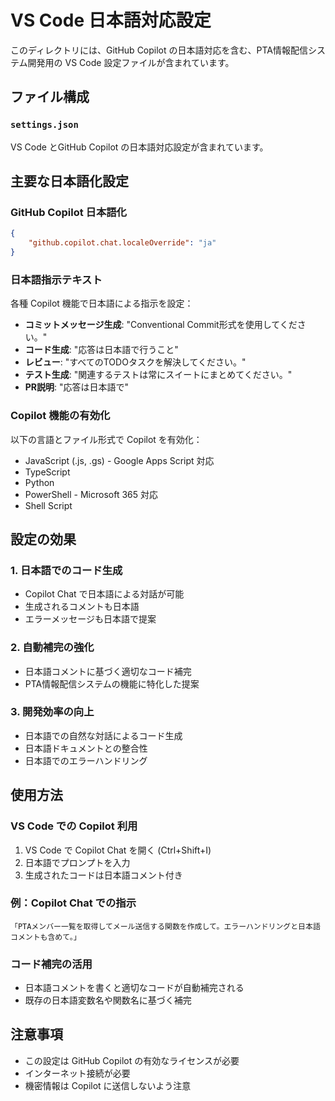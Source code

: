 # VS Code 日本語対応設定

このディレクトリには、GitHub Copilot の日本語対応を含む、PTA情報配信システム開発用の VS Code 設定ファイルが含まれています。

## ファイル構成

### `settings.json`
VS Code とGitHub Copilot の日本語対応設定が含まれています。

## 主要な日本語化設定

### GitHub Copilot 日本語化
```json
{
    "github.copilot.chat.localeOverride": "ja"
}
```

### 日本語指示テキスト
各種 Copilot 機能で日本語による指示を設定：

- **コミットメッセージ生成**: "Conventional Commit形式を使用してください。"
- **コード生成**: "応答は日本語で行うこと"
- **レビュー**: "すべてのTODOタスクを解決してください。"
- **テスト生成**: "関連するテストは常にスイートにまとめてください。"
- **PR説明**: "応答は日本語で"

### Copilot 機能の有効化
以下の言語とファイル形式で Copilot を有効化：
- JavaScript (.js, .gs) - Google Apps Script 対応
- TypeScript
- Python
- PowerShell - Microsoft 365 対応
- Shell Script

## 設定の効果

### 1. 日本語でのコード生成
- Copilot Chat で日本語による対話が可能
- 生成されるコメントも日本語
- エラーメッセージも日本語で提案

### 2. 自動補完の強化
- 日本語コメントに基づく適切なコード補完
- PTA情報配信システムの機能に特化した提案

### 3. 開発効率の向上
- 日本語での自然な対話によるコード生成
- 日本語ドキュメントとの整合性
- 日本語でのエラーハンドリング

## 使用方法

### VS Code での Copilot 利用
1. VS Code で Copilot Chat を開く (Ctrl+Shift+I)
2. 日本語でプロンプトを入力
3. 生成されたコードは日本語コメント付き

### 例：Copilot Chat での指示
```
「PTAメンバー一覧を取得してメール送信する関数を作成して。エラーハンドリングと日本語コメントも含めて。」
```

### コード補完の活用
- 日本語コメントを書くと適切なコードが自動補完される
- 既存の日本語変数名や関数名に基づく補完

## 注意事項

- この設定は GitHub Copilot の有効なライセンスが必要
- インターネット接続が必要
- 機密情報は Copilot に送信しないよう注意
